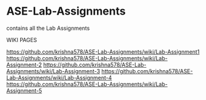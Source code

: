 # ASE-Lab-Assignments
contains all the Lab Assignments

WIKI PAGES

https://github.com/krishna578/ASE-Lab-Assignments/wiki/Lab-Assignment1
https://github.com/krishna578/ASE-Lab-Assignments/wiki/Lab-Assignment-2
https://github.com/krishna578/ASE-Lab-Assignments/wiki/Lab-Assignment-3
https://github.com/krishna578/ASE-Lab-Assignments/wiki/Lab-Assignment-4
https://github.com/krishna578/ASE-Lab-Assignments/wiki/Lab-Assignment-5